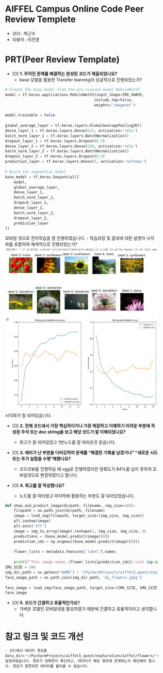 # AIFFEL Campus Online Code Peer Review Templete
- 코더 : 박근수
- 리뷰어 : 이진영


# PRT(Peer Review Template)
- [O]  **1. 주어진 문제를 해결하는 완성된 코드가 제출되었나요?**
    - base 모델을 활용한 Transfer learning이 성공적으로 진행되었는가?
```python
# Create the base model from the pre-trained model MobileNetV2
model = tf.keras.applications.MobileNetV2(input_shape=IMG_SHAPE,
                                         include_top=False,
                                         weights='imagenet')

model.trainable = False

global_average_layer = tf.keras.layers.GlobalAveragePooling2D()
dense_layer_1 = tf.keras.layers.Dense(512, activation='relu')
batch_norm_layer_1 = tf.keras.layers.BatchNormalization()
dropout_layer_1 = tf.keras.layers.Dropout(0.5)
dense_layer_2 = tf.keras.layers.Dense(256, activation='relu')
batch_norm_layer_2 = tf.keras.layers.BatchNormalization()
dropout_layer_2 = tf.keras.layers.Dropout(0.5)
prediction_layer = tf.keras.layers.Dense(5, activation='softmax')

# Build the sequential model
base_model = tf.keras.Sequential([
    model,
    global_average_layer,
    dense_layer_1,
    batch_norm_layer_1,
    dropout_layer_1,
    dense_layer_2,
    batch_norm_layer_2,
    dropout_layer_2,
    prediction_layer
])
```
모바일 넷으로 전이학습을 잘 진행하였습니다.
    - 학습과정 및 결과에 대한 설명이 시각화를 포함하여 체계적으로 진행되었는가?
![poster](20230911/IMAGE1.PNG)
![poster](20230911/IMAGE2.PNG)
시각화가 잘 되어있습니다.
- [O]  **2. 전체 코드에서 가장 핵심적이거나 가장 복잡하고 이해하기 어려운 부분에 작성된 
주석 또는 doc string을 보고 해당 코드가 잘 이해되었나요?**
    - 회고가 잘 되어있었고 1번노드를 잘 따라온것 같습니다.

      
- [O]  **3. 에러가 난 부분을 디버깅하여 문제를 “해결한 기록을 남겼거나” 
”새로운 시도 또는 추가 실험을 수행”해봤나요?**
    - 코드리뷰를 진행하실 때 vgg로 진행하였지만 정확도가 84%를 넘지 못하여 모바일넷으로 변경하였다고 합니다. 
        
- [O]  **4. 회고를 잘 작성했나요?**
    - 노드를 잘 따라왔고 마지막에 활용하는 부분도 잘 되어있었습니다.
```python
def show_and_predict_image(dirpath, filename, img_size=160):
    filepath = os.path.join(dirpath, filename)
    image = load_img(filepath, target_size=(img_size, img_size))
    plt.imshow(image)
    plt.axis('off')
    image = img_to_array(image).reshape(1, img_size, img_size, 3)
    predictions = (base_model.predict(image)[0])
    prediction_idx = np.argmax((base_model.predict(image)[0]))
    
    flower_lists = metadata.features['label'].names
   
    print(f"This image seems {flower_lists[prediction_idx]} with {np.max(predictions) * 100}%.")
IMG_SIZE = 160
img_dir_path = os.getenv("HOME") + "/PycharmProjects/aiffel5_quest/exploration/aiffel/flowers/images"
face_image_path = os.path.join(img_dir_path, 'my_flowers.jpeg')

face_image = load_img(face_image_path, target_size=(IMG_SIZE, IMG_SIZE))
face_image
```
- [O]  **5. 코드가 간결하고 효율적인가요?**
    - 가벼운 모델인 모바일넷을 활요하였기 때문에 간결하고 효율적이라고 생각합니다.



# 참고 링크 및 코드 개선
    - 코드에서 데이터 경로를 data_dir='~/PycharmProjects/aiffel5_quest/exploration/aiffel/flowers/'로 설정하였습니다. 경로가 정확한지 확인하고, 데이터가 해당 경로에 존재하는지 확인해야 합니다. 경로가 잘못되면 데이터를 불러올 수 없습니다.

